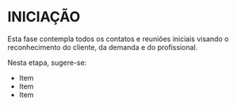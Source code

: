 INICIAÇÃO
=========

Esta fase contempla todos os contatos e reuniões iniciais visando o reconhecimento do cliente, da demanda e do profissional.

Nesta etapa, sugere-se:

* Item
* Item
* Item
